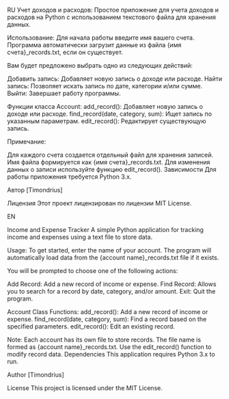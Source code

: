 RU
Учет доходов и расходов:
Простое приложение для учета доходов и расходов на Python с использованием текстового файла для хранения данных.

Использование:
Для начала работы введите имя вашего счета. Программа автоматически загрузит данные из файла {имя счета}_records.txt, если он существует.

Вам будет предложено выбрать одно из следующих действий:

Добавить запись: Добавляет новую запись о доходе или расходе.
Найти запись: Позволяет искать запись по дате, категории и/или сумме.
Выйти: Завершает работу программы.


Функции класса Account:
add_record(): Добавляет новую запись о доходе или расходе.
find_record(date, category, sum): Ищет запись по указанным параметрам.
edit_record(): Редактирует существующую запись.

Примечание:

Для каждого счета создается отдельный файл для хранения записей. Имя файла формируется как {имя счета}_records.txt.
Для изменения данных о записи используйте функцию edit_record().
Зависимости
Для работы приложения требуется Python 3.x.

Автор
[Timondrius]

Лицензия
Этот проект лицензирован по лицензии MIT License.



EN

Income and Expense Tracker
A simple Python application for tracking income and expenses using a text file to store data.

Usage:
To get started, enter the name of your account. The program will automatically load data from the {account name}_records.txt file if it exists.

You will be prompted to choose one of the following actions:

Add Record: Add a new record of income or expense.
Find Record: Allows you to search for a record by date, category, and/or amount.
Exit: Quit the program.


Account Class Functions:
add_record(): Add a new record of income or expense.
find_record(date, category, sum): Find a record based on the specified parameters.
edit_record(): Edit an existing record.

Note:
Each account has its own file to store records. The file name is formed as {account name}_records.txt.
Use the edit_record() function to modify record data.
Dependencies
This application requires Python 3.x to run.

Author
[Timondrius]

License
This project is licensed under the MIT License.
